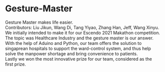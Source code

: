 # Gesture-Master
Gesture Master makes life easier. <br>
Contributors: Liu Jikun, Wang Di, Tang Yiyao, Zhang Han, Jeff, Wang Xinyu. <br>
We initially intended to make it for our Escendo 2021 Makathon competition. The topic was Healthcare Industry and the gesture master is our answer. With the help of Aduino and Python, our team offers the solution to singaprean hospitals to support the ward-control system, and thus help solve the manpower shortage and bring convenience to patients. <br>
Lastly we won the most innovative prize for our team, considered as the first prize.
